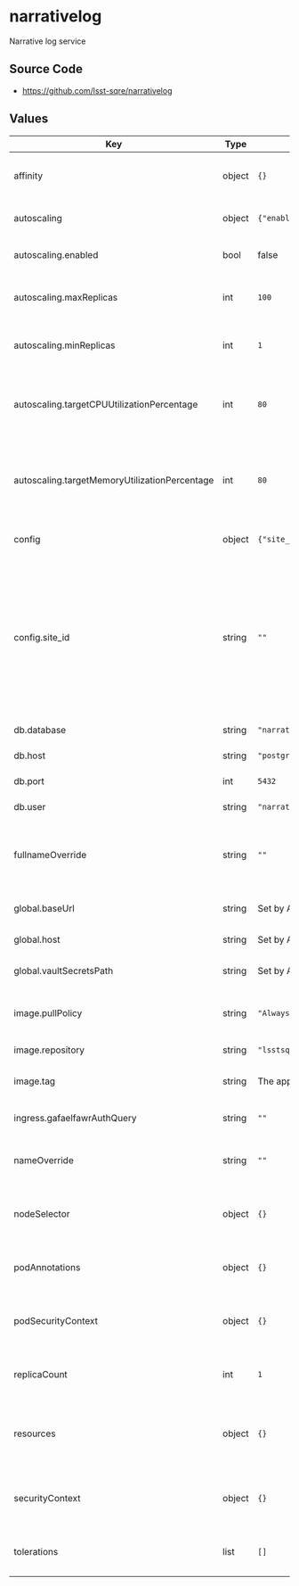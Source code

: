 # narrativelog

Narrative log service

## Source Code

* <https://github.com/lsst-sqre/narrativelog>

## Values

| Key | Type | Default | Description |
|-----|------|---------|-------------|
| affinity | object | `{}` | Affinity rules for the narrativelog pod |
| autoscaling | object | `{"enabled":false,"maxReplicas":100,"minReplicas":1,"targetCPUUtilizationPercentage":80,"targetMemoryUtilizationPercentage":80}` | Narrativelog autoscaling settings |
| autoscaling.enabled | bool | false | enable narrativelog autoscaling |
| autoscaling.maxReplicas | int | `100` | maximum number of narrativelog replicas |
| autoscaling.minReplicas | int | `1` | minimum number of narrativelog replicas |
| autoscaling.targetCPUUtilizationPercentage | int | `80` | Target CPU utilization for narrativelog pod autoscale calculations |
| autoscaling.targetMemoryUtilizationPercentage | int | `80` | Target memory utilization for narrativelog pod autoscale calculations |
| config | object | `{"site_id":""}` | Application-specific configuration |
| config.site_id | string | `""` | Site ID; a non-empty string of up to 16 characters. This should be different for each non-sandbox deployment. Sandboxes should use `test`. |
| db.database | string | `"narrativelog"` | database name |
| db.host | string | `"postgres.postgres"` | database host |
| db.port | int | `5432` | database port |
| db.user | string | `"narrativelog"` | database user |
| fullnameOverride | string | `""` | Override the full name for resources (includes the release name) |
| global.baseUrl | string | Set by Argo CD | Base URL for the environment |
| global.host | string | Set by Argo CD | Host name for ingress |
| global.vaultSecretsPath | string | Set by Argo CD | Base path for Vault secrets |
| image.pullPolicy | string | `"Always"` | Pull policy for the narrativelog image |
| image.repository | string | `"lsstsqre/narrativelog"` | narrativelog image to use |
| image.tag | string | The appVersion of the chart | Tag of exposure image to use |
| ingress.gafaelfawrAuthQuery | string | `""` | Gafaelfawr auth query string |
| nameOverride | string | `""` | Override the base name for resources |
| nodeSelector | object | `{}` | Node selector rules for the narrativelog pod |
| podAnnotations | object | `{}` | Annotations for the narrativelog pod |
| podSecurityContext | object | `{}` | Security context for the narrativelog pod |
| replicaCount | int | `1` | Number of narrativelog replicas to run |
| resources | object | `{}` | Resource limits and requests for the narrativelog pod |
| securityContext | object | `{}` | Security context for the narrativelog deployment |
| tolerations | list | `[]` | Tolerations for the narrativelog pod |
